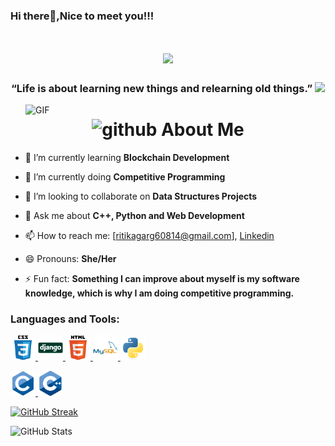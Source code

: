 ### Hi there👋,Nice to meet you!!!
    
<!--<h1 align="center">Hi <img src="https://github.com/ABSphreak/ABSphreak/blob/master/gifs/Hi.gif" width="30px"> I'm Ritika Garg</h1>-->
<h1 align="center">
  <a href="https://git.io/typing-svg">
    <img src="https://readme-typing-svg.herokuapp.com/?lines=Hello,+World!;Welcome+to+my+profile!&center=true&size=29">
  </a>
</h1>
<h3 align="center">“Life is about learning new things and relearning old things.”
<img src="https://media.giphy.com/media/WUlplcMpOCEmTGBtBW/giphy.gif" width="40px"></h3>


<img align="right" alt="GIF" src="https://media.giphy.com/media/RbDKaczqWovIugyJmW/giphy.gif" width="480px"/>

<h1 align="center"> <img height="40" width="40" alt="github" src="https://cdn.jsdelivr.net/npm/simple-icons@v3/icons/github.svg" /> About Me </h1>


- 🔭 I’m currently learning  **Blockchain Development**
- 🌱 I’m currently doing **Competitive Programming**
- 👯 I’m looking to collaborate on **Data Structures Projects**

- 💬 Ask me about **C++, Python and Web Development**
- 📫 How to reach me: [ritikagarg60814@gmail.com], [Linkedin](https://www.linkedin.com/in/ritika-garg-b39270194/)
- 😄 Pronouns: **She/Her**
- ⚡ Fun fact: **Something I can improve about myself is my software knowledge, which is why I am doing competitive programming.**

<h3 align="left">Languages and Tools:</h3>
<p align="left"> </a> <a href="https://www.w3schools.com/css/" target="_blank"> <img src="https://raw.githubusercontent.com/devicons/devicon/master/icons/css3/css3-original-wordmark.svg" alt="css3" width="40" height="40"/> </a> <a href="https://www.djangoproject.com/" target="_blank"> <img src="https://raw.githubusercontent.com/devicons/devicon/master/icons/django/django-original.svg" alt="django" width="40" height="40"/> </a>  <a href="https://www.w3.org/html/" target="_blank"> <img src="https://raw.githubusercontent.com/devicons/devicon/master/icons/html5/html5-original-wordmark.svg" alt="html5" width="40" height="40"/> </a>  <a href="https://www.mysql.com/" target="_blank"> <img src="https://raw.githubusercontent.com/devicons/devicon/master/icons/mysql/mysql-original-wordmark.svg" alt="mysql" width="40" height="40"/> </a> <a href="https://www.python.org" target="_blank"> <img src="https://raw.githubusercontent.com/devicons/devicon/master/icons/python/python-original.svg" alt="python" width="40" height="40"/> </a> </p><p align="left"> <a href="https://www.cprogramming.com/" target="_blank"> <img src="https://raw.githubusercontent.com/devicons/devicon/master/icons/c/c-original.svg" alt="c" width="40" height="40"/> </a> <a href="https://www.w3schools.com/cpp/" target="_blank"> <img src="https://raw.githubusercontent.com/devicons/devicon/master/icons/cplusplus/cplusplus-original.svg" alt="cplusplus" width="40" height="40"/> </a> </p>

[![GitHub Streak](http://github-readme-streak-stats.herokuapp.com?user=ritikagarg0326&theme=dracula&date_format=j%20M%5B%20Y%5D)](https://git.io/streak-stats)

![GitHub Stats](https://github-readme-stats.vercel.app/api?username=ritikagarg0326&theme=radical&show_icons=true)

